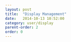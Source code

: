 ```yaml
---
layout: post
title:  "Display Management"
date:   2014-10-13 10:52:00
category: user/display
parent-order: 2
order: 0
---
```



